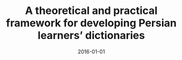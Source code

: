 ---
title: "A theoretical and practical framework for developing Persian learners’ dictionaries"
collection: talks
permalink: /publication/2016_FarhangeFarsi
date: 2016-01-01
venue: 'Proceeding of the second Allame Dehkhoda conference on Persian lexicography'
paperurl: ''
link: ''
citation: '<b>Bahmanian, N.</b> & Eslami, M. (2016). pishnahad-e charchubi baraye tahiyye-ye farhang-ha-ye zabanamuz-e Farsi [A theoretical and practical framework for developing Persian learners’ dictionaries]. In &quot;Proceeding of the second Allame Dehkhoda conference on Persian lexicography&quot;, February 2016, Dehkhoda Lexicon Institute, Tehran.'

---